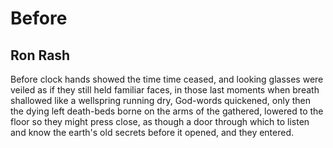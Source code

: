 # Before
## Ron Rash
Before clock hands showed the time
time ceased, and looking glasses
were veiled as if they still held
familiar faces, in those
last moments when breath shallowed
like a wellspring running dry,
God-words quickened, only then
the dying left death-beds borne
on the arms of the gathered,
lowered to the floor so they
might press close, as though a door
through which to listen and know
the earth's old secrets before
it opened, and they entered.